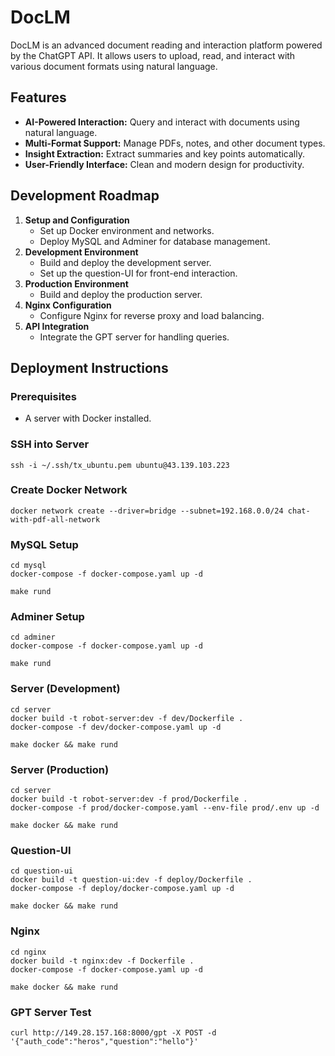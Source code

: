 # DocLM

DocLM is an advanced document reading and interaction platform powered by the ChatGPT API. It allows users to upload, read, and interact with various document formats using natural language. 

## Features

- **AI-Powered Interaction:** Query and interact with documents using natural language.
- **Multi-Format Support:** Manage PDFs, notes, and other document types.
- **Insight Extraction:** Extract summaries and key points automatically.
- **User-Friendly Interface:** Clean and modern design for productivity.

## Development Roadmap

1. **Setup and Configuration**
   - Set up Docker environment and networks.
   - Deploy MySQL and Adminer for database management.
2. **Development Environment**
   - Build and deploy the development server.
   - Set up the question-UI for front-end interaction.
3. **Production Environment**
   - Build and deploy the production server.
4. **Nginx Configuration**
   - Configure Nginx for reverse proxy and load balancing.
5. **API Integration**
   - Integrate the GPT server for handling queries.

## Deployment Instructions

### Prerequisites

- A server with Docker installed.

### SSH into Server

```
ssh -i ~/.ssh/tx_ubuntu.pem ubuntu@43.139.103.223
```

### Create Docker Network
```
docker network create --driver=bridge --subnet=192.168.0.0/24 chat-with-pdf-all-network
```

### MySQL Setup
```
cd mysql
docker-compose -f docker-compose.yaml up -d

make rund
```

### Adminer Setup
```
cd adminer
docker-compose -f docker-compose.yaml up -d

make rund
```

### Server (Development)
```
cd server
docker build -t robot-server:dev -f dev/Dockerfile .
docker-compose -f dev/docker-compose.yaml up -d

make docker && make rund
```

### Server (Production)
```
cd server
docker build -t robot-server:dev -f prod/Dockerfile .
docker-compose -f prod/docker-compose.yaml --env-file prod/.env up -d

make docker && make rund
```

### Question-UI
```
cd question-ui
docker build -t question-ui:dev -f deploy/Dockerfile .
docker-compose -f deploy/docker-compose.yaml up -d

make docker && make rund
```

### Nginx
```
cd nginx
docker build -t nginx:dev -f Dockerfile .
docker-compose -f docker-compose.yaml up -d

make docker && make rund
```

### GPT Server Test
```
curl http://149.28.157.168:8000/gpt -X POST -d '{"auth_code":"heros","question":"hello"}'
```